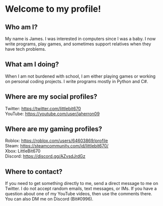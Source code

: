 # Welcome to my profile!

## Who am I?
My name is James. I was interested in computers since I was a baby. I now write programs, play games, and sometimes support relatives when they have tech problems.
## What am I doing?
When I am not burdened with school, I am either playing games or working on personal coding projects.
I write programs mostly in Python and C#.
## Where are my social profiles?
Twitter: https://twitter.com/littlebit670  
YouTube: https://youtube.com/user/jaherron09  
## Where are my gaming profiles?
Roblox: https://roblox.com/users/64603869/profile  
Steam: https://steamcommunity.com/id/littlebit670/  
Xbox: LittleBit670  
Discord: https://discord.gg/AZvsdJrdGz  
## Where to contact?
If you need to get something directly to me, send a direct message to me on Twitter. I do not accept random emails, text messages, or IMs. If you have a question about one of my YouTube videos, then use the comments there. You can also DM me on Discord (Bit#0996).
